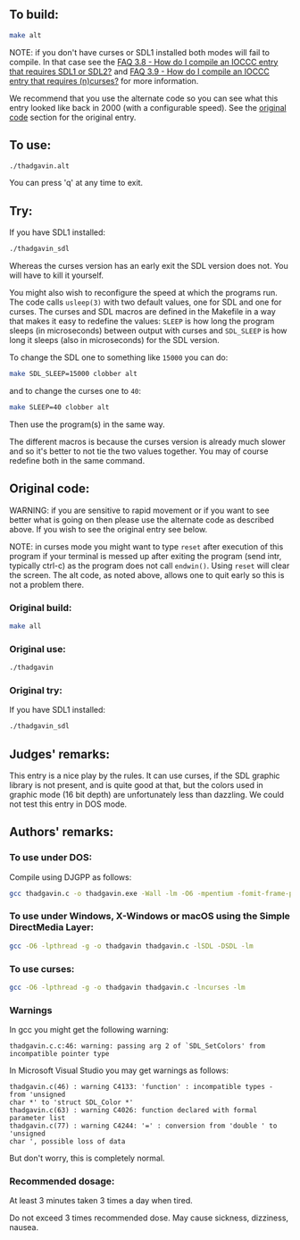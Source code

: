 ## To build:

```sh
make alt
```

NOTE: if you don't have curses or SDL1 installed both modes will fail to compile. In
that case see the [FAQ 3.8 - How do I compile an IOCCC entry that requires SDL1
or SDL2?](../../faq.html#SDL) and [FAQ 3.9  - How do I compile an IOCCC entry that
requires (n)curses?](../../faq.html#curses) for more information.

We recommend that you use the alternate code so you can see what this entry
looked like back in 2000 (with a configurable speed). See the
[original code](#original-code) section for the original entry.


## To use:

```sh
./thadgavin.alt
```

You can press 'q' at any time to exit.


## Try:

If you have SDL1 installed:

```sh
./thadgavin_sdl
```

Whereas the curses version has an early exit the SDL version does not. You will
have to kill it yourself.

You might also wish to reconfigure the speed at which the programs run. The code
calls `usleep(3)` with two default values, one for SDL and one for curses. The
curses and SDL macros are defined in the Makefile in a way that makes it easy to
redefine the values: `SLEEP` is how long the program sleeps (in microseconds)
between output with curses and `SDL_SLEEP` is how long it sleeps (also in
microseconds) for the SDL version.

To change the SDL one to something like `15000` you can do:

```sh
make SDL_SLEEP=15000 clobber alt
```

and to change the curses one to `40`:

```sh
make SLEEP=40 clobber alt
```

Then use the program(s) in the same way.

The different macros is because the curses version is already much slower and so
it's better to not tie the two values together. You may of course redefine both
in the same command.


## Original code:

WARNING: if you are sensitive to rapid movement or if you want to see better
what is going on then please use the alternate code as described above. If you
wish to see the original entry see below.

NOTE: in curses mode you might want to type `reset` after execution of this
program if your terminal is messed up after exiting the program (send intr,
typically ctrl-c) as the program does not call `endwin()`. Using `reset` will
clear the screen. The alt code, as noted above, allows one to quit early so this
is not a problem there.


### Original build:

```sh
make all
```


### Original use:

```sh
./thadgavin
```


### Original try:

If you have SDL1 installed:

```sh
./thadgavin_sdl
```


## Judges' remarks:

This entry is a nice play by the rules. It can use curses, if the
SDL graphic library is not present, and is quite good at that,
but the colors used in graphic mode (16 bit depth) are unfortunately
less than dazzling. We could not test this entry in DOS mode.


## Authors' remarks:

### To use under DOS:

Compile using DJGPP as follows:

```sh
gcc thadgavin.c -o thadgavin.exe -Wall -lm -O6 -mpentium -fomit-frame-pointer -ffast-math
```


### To use under Windows, X-Windows or macOS using the Simple DirectMedia Layer:

```sh
gcc -O6 -lpthread -g -o thadgavin thadgavin.c -lSDL -DSDL -lm
```


### To use curses:


```sh
gcc -O6 -lpthread -g -o thadgavin thadgavin.c -lncurses -lm
```


### Warnings

In gcc you might get the following warning:

```
thadgavin.c.c:46: warning: passing arg 2 of `SDL_SetColors' from incompatible pointer type
```

In Microsoft Visual Studio you may get warnings as follows:

```
thadgavin.c(46) : warning C4133: 'function' : incompatible types - from 'unsigned
char *' to 'struct SDL_Color *'
thadgavin.c(63) : warning C4026: function declared with formal parameter list
thadgavin.c(77) : warning C4244: '=' : conversion from 'double ' to 'unsigned
char ', possible loss of data

```

But don't worry, this is completely normal.

### Recommended dosage:

At least 3 minutes taken 3 times a day when tired.

Do not exceed 3 times recommended dose.  May cause sickness, dizziness, nausea.


<!--

    Copyright © 1984-2024 by Landon Curt Noll. All Rights Reserved.

    You are free to share and adapt this file under the terms of this license:

	Creative Commons Attribution-ShareAlike 4.0 International (CC BY-SA 4.0)

    For more information, see:

	https://creativecommons.org/licenses/by-sa/4.0/

-->
